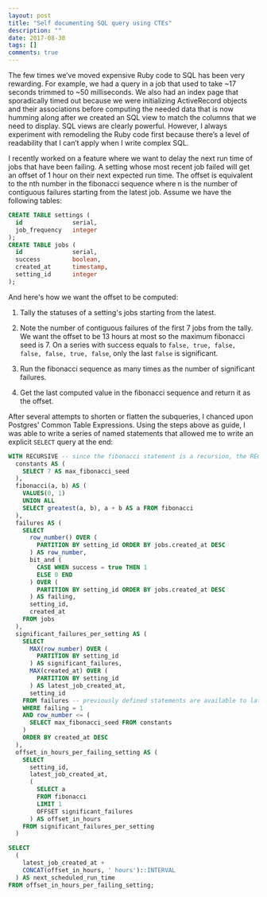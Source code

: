 ```yaml
---
layout: post
title: "Self documenting SQL query using CTEs"
description: ""
date: 2017-08-30
tags: []
comments: true
---
```


The few times we’ve moved expensive Ruby code to SQL has been very rewarding. For example, we had a query in a job that used to take ~17 seconds trimmed to ~50 milliseconds. We also had an index page that sporadically timed out because we were initializing ActiveRecord objects and their associations before computing the needed data that is now humming along after we created an SQL view to match the columns that we need to display. SQL views are clearly powerful. However, I always experiment with remodeling the Ruby code first because there’s a level of readability that I can’t apply when I write complex SQL.

I recently worked on a feature where we want to delay the next run time of jobs that have been failing. A setting whose most recent job failed will get an offset of 1 hour on their next expected run time. The offset is equivalent to the nth number in the fibonacci sequence where n is the number of contiguous failures starting from the latest job.
Assume we have the following tables:

```sql
CREATE TABLE settings (
  id              serial,
  job_frequency   integer
);
CREATE TABLE jobs (
  id              serial,
  success         boolean,
  created_at      timestamp,
  setting_id      integer
);
```

And here's how we want the offset to be computed:

1. Tally the statuses of a setting's jobs starting from the latest.

2. Note the number of contiguous failures of the first 7 jobs from the tally. We want the offset to be 13 hours at most so the maximum fibonacci seed is 7. On a series with success equals to `false, true, false, false, false, true, false`, only the last `false` is significant.

3. Run the fibonacci sequence as many times as the number of significant failures.

4. Get the last computed value in the fibonacci sequence and return it as the offset.

After several attempts to shorten or flatten the subqueries, I chanced upon Postgres' Common Table Expressions. Using the steps above as guide, I was able to write a series of named statements that allowed me to write an explicit `SELECT` query at the end:

```sql
WITH RECURSIVE -- since the fibonacci statement is a recursion, the RECURSIVE modifier must be added
  constants AS (
    SELECT 7 AS max_fibonacci_seed
  ),
  fibonacci(a, b) AS (
    VALUES(0, 1)
    UNION ALL
    SELECT greatest(a, b), a + b AS a FROM fibonacci
  ),
  failures AS (
    SELECT
      row_number() OVER (
        PARTITION BY setting_id ORDER BY jobs.created_at DESC
      ) AS row_number,
      bit_and (
        CASE WHEN success = true THEN 1
        ELSE 0 END
      ) OVER (
        PARTITION BY setting_id ORDER BY jobs.created_at DESC
      ) AS failing,
      setting_id,
      created_at
    FROM jobs
  ),
  significant_failures_per_setting AS (
    SELECT
      MAX(row_number) OVER (
        PARTITION BY setting_id
      ) AS significant_failures,
      MAX(created_at) OVER (
        PARTITION BY setting_id
      ) AS latest_job_created_at,
      setting_id
    FROM failures -- previously defined statements are available to latter statements
    WHERE failing = 1
    AND row_number <= (
      SELECT max_fibonacci_seed FROM constants
    )
    ORDER BY created_at DESC
  ),
  offset_in_hours_per_failing_setting AS (
    SELECT
      setting_id,
      latest_job_created_at,
      (
        SELECT a
        FROM fibonacci
        LIMIT 1
        OFFSET significant_failures
      ) AS offset_in_hours
    FROM significant_failures_per_setting
  )

SELECT
  (
    latest_job_created_at +
    CONCAT(offset_in_hours, ' hours')::INTERVAL
  ) AS next_scheduled_run_time
FROM offset_in_hours_per_failing_setting;
```
